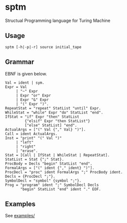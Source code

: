 # sptm
Structual Programming language for Turing Machine

## Usage

```Shell
sptm [-h|-p|-r] source initial_tape
```

## Grammar
EBNF is given below.
```
Val = ident | sym.
Expr = Val
     | "~" Expr
     | Expr "or" Expr
     | Expr "&" Expr
     | "(" Expr ")".
RepeatStat = "repeat" StatList "until" Expr.
WhileStat = "while" Expr "do" StatList "end".
IfStat = "if" Expr "then" StatList
         {"elsif" Expr "then StatList"}
         ["else" StatList] "end".
ActualArgs = ["(" Val {"," Val} ")"].
Call = ident ActualArgs.
Inst = "print" "(" Val ")"
     | "left"
     | "right"
     | "erase".
Stat = [Call | IfStat | WhileStat | RepeatStat].
StatList = Stat {";" Stat}.
ProcBody = Decls "begin" StatList "end".
FormalArgs = ["(" ident {"," ident} ")"].
ProcDecl = "proc" ident FormalArgs ";" ProcBody ident.
Decls = {ProcDecl ";"}.
SymbolDecl = "symbol" {symbol ";"}.
Prog = "program" ident ";" SymbolDecl Decls
       "begin" StatList "end" ident "." EOF.
```

## Examples
See [examples/](examples/)
